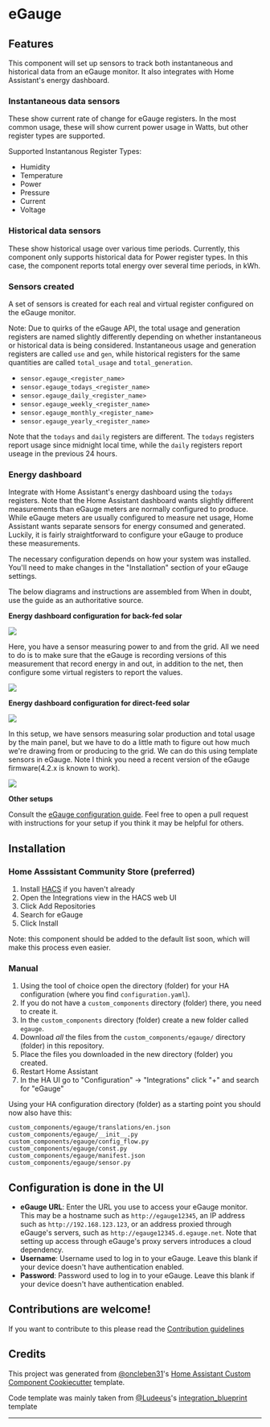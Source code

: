 # eGauge

## Features

This component will set up sensors to track both instantaneous and historical data from
an eGauge monitor. It also integrates with Home Assistant's energy dashboard.

### Instantaneous data sensors

These show current rate of change for eGauge registers. In the most common usage, these will
show current power usage in Watts, but other register types are supported.

Supported Instantanous Register Types:

- Humidity
- Temperature
- Power
- Pressure
- Current
- Voltage

### Historical data sensors

These show historical usage over various time periods. Currently, this component only supports
historical data for Power register types. In this case, the component reports total energy
over several time periods, in kWh.

### Sensors created

A set of sensors is created for each real and virtual register configured on the eGauge
monitor.

Note: Due to quirks of the eGauge API, the total usage and generation registers
are named slightly differently depending on whether instantaneous or historical data
is being considered. Instantaneous usage and generation registers are called `use` and `gen`,
while historical registers for the same quantities are called `total_usage` and
`total_generation`.

- `sensor.egauge_<register_name>`
- `sensor.egauge_todays_<register_name>`
- `sensor.egauge_daily_<register_name>`
- `sensor.egauge_weekly_<register_name>`
- `sensor.egauge_monthly_<register_name>`
- `sensor.egauge_yearly_<register_name>`

Note that the `todays` and `daily` registers are different. The `todays` registers report
usage since midnight local time, while the `daily` registers report useage in the previous
24 hours.

### Energy dashboard

Integrate with Home Assistant's energy dashboard using the `todays` registers. Note that
the Home Assistant dashboard wants slightly different measurements than eGauge meters
are normally configured to produce. While eGauge meters are usually configured to measure
net usage, Home Assistant wants separate sensors for energy consumed and generated. Luckily,
it is fairly straightforward to configure your eGauge to produce these measurements.

The necessary configuration depends on how your system was installed. You'll need to make
changes in the "Installation" section of your eGauge settings.

The below diagrams and instructions are assembled from When in doubt, use the guide as an authoritative source.

**Energy dashboard configuration for back-fed solar**

![](img/back-fed-diagram.png)

Here, you have a sensor measuring power to and from the grid. All we need to do is to make sure that the eGauge is recording versions of this measurement that record energy in and out, in addition to the net,
then configure some virtual registers to report the values.

![](img/back-fed-registers.png)

**Energy dashboard configuration for direct-feed solar**

![](img/direct-feed-diagram.png)

In this setup, we have sensors measuring solar production and total usage by the main panel, but we have to do a little math to figure out how much we're drawing from or producing to the grid. We can do this using template sensors in eGauge. Note I think you need a recent version of the eGauge firmware(4.2.x is known to work).

![](img/direct-feed-registers.png)

**Other setups**

Consult the [eGauge configuration guide](https://www.egauge.net/media/support/docs/config-guide.pdf).
Feel free to open a pull request with instructions for your setup if you think it may be helpful for
others.

## Installation

### Home Asssistant Community Store (preferred)

1. Install [HACS][hacs] if you haven't already
2. Open the Integrations view in the HACS web UI
3. Click Add Repositories
4. Search for eGauge
5. Click Install

Note: this component should be added to the default list soon, which will make this process
even easier.

### Manual

1. Using the tool of choice open the directory (folder) for your HA configuration (where you find `configuration.yaml`).
2. If you do not have a `custom_components` directory (folder) there, you need to create it.
3. In the `custom_components` directory (folder) create a new folder called `egauge`.
4. Download _all_ the files from the `custom_components/egauge/` directory (folder) in this repository.
5. Place the files you downloaded in the new directory (folder) you created.
6. Restart Home Assistant
7. In the HA UI go to "Configuration" -> "Integrations" click "+" and search for "eGauge"

Using your HA configuration directory (folder) as a starting point you should now also have this:

```text
custom_components/egauge/translations/en.json
custom_components/egauge/__init__.py
custom_components/egauge/config_flow.py
custom_components/egauge/const.py
custom_components/egauge/manifest.json
custom_components/egauge/sensor.py
```

## Configuration is done in the UI

- **eGauge URL**: Enter the URL you use to access your eGauge monitor. This may be a hostname
  such as `http://egauge12345`, an IP address such as `http://192.168.123.123`, or an address
  proxied through eGauge's servers, such as `http://egauge12345.d.egauge.net`. Note that setting
  up access through eGauge's proxy servers introduces a cloud dependency.
- **Username**: Username used to log in to your eGauge. Leave this blank if your device
  doesn't have authentication enabled.
- **Password**: Password used to log in to your eGauge. Leave this blank if your device
  doesn't have authentication enabled.

## Contributions are welcome!

If you want to contribute to this please read the [Contribution guidelines](CONTRIBUTING.md)

## Credits

This project was generated from [@oncleben31](https://github.com/oncleben31)'s [Home Assistant Custom Component Cookiecutter](https://github.com/oncleben31/cookiecutter-homeassistant-custom-component) template.

Code template was mainly taken from [@Ludeeus](https://github.com/ludeeus)'s [integration_blueprint][integration_blueprint] template

---

[integration_blueprint]: https://github.com/custom-components/integration_blueprint
[black]: https://github.com/psf/black
[hacs]: https://hacs.xyz
[exampleimg]: example.png
[maintenance-shield]: https://img.shields.io/badge/maintainer-%40neggert-blue.svg?style=for-the-badge
[releases]: https://github.com/neggert/egauge/releases
[user_profile]: https://github.com/neggert
